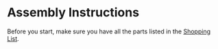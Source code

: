 # Assembly Instructions

Before you start, make sure you have all the parts listed in the [Shopping List](shopping-list.md).